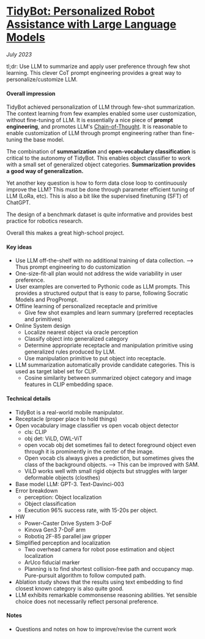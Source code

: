 # [TidyBot: Personalized Robot Assistance with Large Language Models](https://arxiv.org/abs/2305.05658)

_July 2023_

tl;dr: Use LLM to summarize and apply user preference through few shot learning. This clever CoT prompt engineering provides a great way to personalize/customize LLM.

#### Overall impression
TidyBot achieved personalization of LLM through few-shot summarization. The context learning from few examples enabled some user customization, without fine-tuning of LLM. It is essentially a nice piece of **prompt engineering**, and promotes LLM's [Chain-of-Thought](cot.md).  It is reasonable to enable customization of LLM through prompt engineering rather than fine-tuning the base model.

The combination of **summarization** and **open-vocabulary classification** is critical to the autonomy of TidyBot. This enables object classifier to work with a small set of generalized object categories. **Summarization provides a good way of generalization.**

Yet another key question is how to form data close loop to continuously improve the LLM? This must be done through parameter efficient tuning of LLM (LoRa, etc). This is also a bit like the supervised finetuning (SFT) of ChatGPT. 

The design of a benchmark dataset is quite informative and provides best practice for robotics research.

Overall this makes a great high-school project. 

#### Key ideas
- Use LLM off-the-shelf with no additional training of data collection. --> Thus prompt engineering to do customization
- One-size-fit-all plan would not address the wide variability in user preference. 
- User examples are converted to Pythonic code as LLM prompts. This provides a structured output that is easy to parse, following Socratic Models and ProgPrompt. 
- Offline learning of personalized receptacle and primitive
	- Give few shot examples and learn summary (preferred receptacles and primitives)
- Online System design
	- Localize nearest object via oracle perception
	- Classify object into generalized category
	- Determine appropriate receptacle and manipulation primitive using generalized rules produced by LLM.
	- Use manipulation primitive to put object into receptacle.
- LLM summarization automatically provide candidate categories. This is used as target label set for CLIP.
	- Cosine similarity between summarized object category and image features in CLIP embedding space. 

#### Technical details
- TidyBot is a real-world mobile manipulator. 
- Receptacle (proper place to hold things)
- Open vocabulary image classifier vs open vocab object detector
	- cls: CLIP
	- obj det: ViLD, OWL-ViT
	- open vocab obj det sometimes fail to detect foreground object even through it is prominently in the center of the image. 
	- Open vocab cls always gives a prediction, but sometimes gives the class of the background objects. --> This can be improved with SAM.
	- ViLD works well with small rigid objects but struggles with larger deformable objects (closthes)
- Base model LLM: GPT-3. Text-Davinci-003
- Error breakdown
	- perception: Object localization
	- Object classification
	- Execution 96% success rate, with 15-20s per object.
- HW
	- Power-Caster Drive System 3-DoF
	- Kinova Gen3 7-DoF arm 
	- Robotiq 2F-85 parallel jaw gripper
- Simplified perception and localization
	- Two overhead camera for robot pose estimation and object localization
	- ArUco fiducial marker
	- Planning is to find shortest collision-free path and occupancy map. Pure-pursuit algorithm to follow computed path.
- Ablation study shows that the results using text embedding to find closest known category is also quite good. 
- LLM exhibits remarkable commonsense reasoning abilities. Yet sensible choice does not necessarily reflect personal preference. 

#### Notes
- Questions and notes on how to improve/revise the current work
